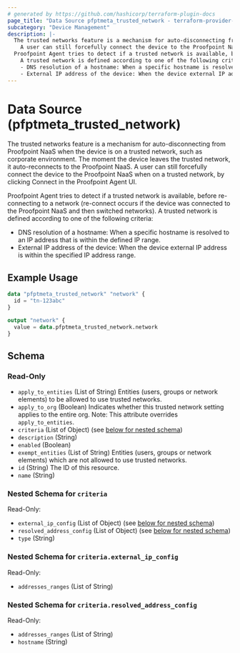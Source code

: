 ```yaml
---
# generated by https://github.com/hashicorp/terraform-plugin-docs
page_title: "Data Source pfptmeta_trusted_network - terraform-provider-pfptmeta"
subcategory: "Device Management"
description: |-
  The trusted networks feature is a mechanism for auto-disconnecting from Proofpoint NaaS when the device is on a trusted network, such as corporate environment. The moment the device leaves the trusted network, it auto-reconnects to the Proofpoint NaaS.
    A user can still forcefully connect the device to the Proofpoint NaaS when on a trusted network, by clicking Connect in the Proofpoint Agent UI.
  Proofpoint Agent tries to detect if a trusted network is available, before re-connecting to a network (re-connect occurs if the device was connected to the Proofpoint NaaS and then switched networks).
    A trusted network is defined according to one of the following criteria:
    - DNS resolution of a hostname: When a specific hostname is resolved to an IP address that is within the defined IP range.
    - External IP address of the device: When the device external IP address is within the specified IP address range.
---
```


# Data Source (pfptmeta_trusted_network)

The trusted networks feature is a mechanism for auto-disconnecting from Proofpoint NaaS when the device is on a trusted network, such as corporate environment. The moment the device leaves the trusted network, it auto-reconnects to the Proofpoint NaaS.
  A user can still forcefully connect the device to the Proofpoint NaaS when on a trusted network, by clicking Connect in the Proofpoint Agent UI.

  Proofpoint Agent tries to detect if a trusted network is available, before re-connecting to a network (re-connect occurs if the device was connected to the Proofpoint NaaS and then switched networks).
  A trusted network is defined according to one of the following criteria:
  - DNS resolution of a hostname: When a specific hostname is resolved to an IP address that is within the defined IP range.
  - External IP address of the device: When the device external IP address is within the specified IP address range.

## Example Usage

```terraform
data "pfptmeta_trusted_network" "network" {
  id = "tn-123abc"
}

output "network" {
  value = data.pfptmeta_trusted_network.network
}
```

<!-- schema generated by tfplugindocs -->
## Schema

### Read-Only

- `apply_to_entities` (List of String) Entities (users, groups or network elements) to be allowed to use trusted networks.
- `apply_to_org` (Boolean) Indicates whether this trusted network setting applies to the entire org. Note: This attribute overrides `apply_to_entities`.
- `criteria` (List of Object) (see [below for nested schema](#nestedatt--criteria))
- `description` (String)
- `enabled` (Boolean)
- `exempt_entities` (List of String) Entities (users, groups or network elements) which are not allowed to use trusted networks.
- `id` (String) The ID of this resource.
- `name` (String)

<a id="nestedatt--criteria"></a>
### Nested Schema for `criteria`

Read-Only:

- `external_ip_config` (List of Object) (see [below for nested schema](#nestedobjatt--criteria--external_ip_config))
- `resolved_address_config` (List of Object) (see [below for nested schema](#nestedobjatt--criteria--resolved_address_config))
- `type` (String)

<a id="nestedobjatt--criteria--external_ip_config"></a>
### Nested Schema for `criteria.external_ip_config`

Read-Only:

- `addresses_ranges` (List of String)


<a id="nestedobjatt--criteria--resolved_address_config"></a>
### Nested Schema for `criteria.resolved_address_config`

Read-Only:

- `addresses_ranges` (List of String)
- `hostname` (String)
